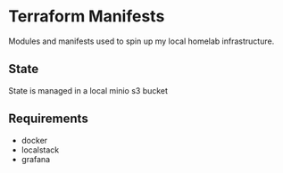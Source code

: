 # Terraform Manifests
Modules and manifests used to spin up my local homelab infrastructure.

## State
State is managed in a local minio s3 bucket

## Requirements
- docker
- localstack
- grafana
